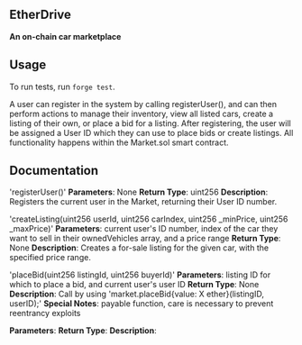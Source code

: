 ## EtherDrive

**An on-chain car marketplace**

## Usage
To run tests, run `forge test`. 

A user can register in the system by calling registerUser(), and can then perform actions to manage their inventory, view all listed cars, create a listing of their own, or place a bid for a listing. After registering, the user will be assigned a User ID which they can use to place bids or create listings. All functionality happens within the Market.sol smart contract. 

## Documentation
'registerUser()'
**Parameters**: None
**Return Type**: uint256
**Description**: Registers the current user in the Market, returning their User ID number. 

'createListing(uint256 userId, uint256 carIndex, uint256 _minPrice, uint256 _maxPrice)'
**Parameters**: current user's ID number, index of the car they want to sell in their ownedVehicles array, and a price range
**Return Type**: None
**Description**: Creates a for-sale listing for the given car, with the specified price range. 

'placeBid(uint256 listingId, uint256 buyerId)'
**Parameters**: listing ID for which to place a bid, and current user's user ID
**Return Type**: None
**Description**: Call by using 'market.placeBid{value: X ether}(listingID, userID);'
**Special Notes**: payable function, care is necessary to prevent reentrancy exploits



**Parameters**: 
**Return Type**: 
**Description**: